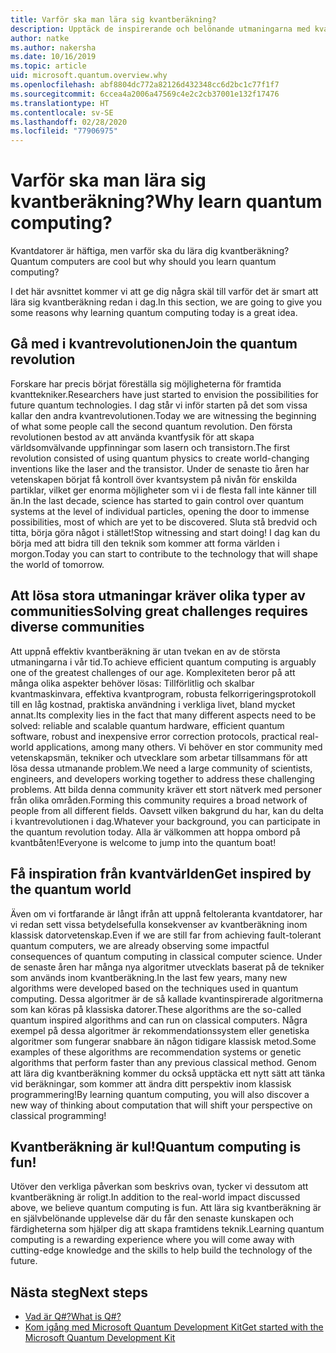 ```yaml
---
title: Varför ska man lära sig kvantberäkning?
description: Upptäck de inspirerande och belönande utmaningarna med kvantberäkning.
author: natke
ms.author: nakersha
ms.date: 10/16/2019
ms.topic: article
uid: microsoft.quantum.overview.why
ms.openlocfilehash: abf8804dc772a82126d432348cc6d2bc1c77f1f7
ms.sourcegitcommit: 6ccea4a2006a47569c4e2c2cb37001e132f17476
ms.translationtype: HT
ms.contentlocale: sv-SE
ms.lasthandoff: 02/28/2020
ms.locfileid: "77906975"
---
```

# <a name="why-learn-quantum-computing"></a><span data-ttu-id="30f9d-103">Varför ska man lära sig kvantberäkning?</span><span class="sxs-lookup"><span data-stu-id="30f9d-103">Why learn quantum computing?</span></span>

<span data-ttu-id="30f9d-104">Kvantdatorer är häftiga, men varför ska du lära dig kvantberäkning?</span><span class="sxs-lookup"><span data-stu-id="30f9d-104">Quantum computers are cool but why should you learn quantum computing?</span></span>

<span data-ttu-id="30f9d-105">I det här avsnittet kommer vi att ge dig några skäl till varför det är smart att lära sig kvantberäkning redan i dag.</span><span class="sxs-lookup"><span data-stu-id="30f9d-105">In this section, we are going to give you some reasons why learning quantum computing today is a great idea.</span></span>

## <a name="join-the-quantum-revolution"></a><span data-ttu-id="30f9d-106">Gå med i kvantrevolutionen</span><span class="sxs-lookup"><span data-stu-id="30f9d-106">Join the quantum revolution</span></span>

<span data-ttu-id="30f9d-107">Forskare har precis börjat föreställa sig möjligheterna för framtida kvanttekniker.</span><span class="sxs-lookup"><span data-stu-id="30f9d-107">Researchers have just started to envision the possibilities for future quantum technologies.</span></span> <span data-ttu-id="30f9d-108">I dag står vi inför starten på det som vissa kallar den andra kvantrevolutionen.</span><span class="sxs-lookup"><span data-stu-id="30f9d-108">Today we are witnessing the beginning of what some people call the second quantum revolution.</span></span> <span data-ttu-id="30f9d-109">Den första revolutionen bestod av att använda kvantfysik för att skapa världsomvälvande uppfinningar som lasern och transistorn.</span><span class="sxs-lookup"><span data-stu-id="30f9d-109">The first revolution consisted of using quantum physics to create world-changing inventions like the laser and the transistor.</span></span> <span data-ttu-id="30f9d-110">Under de senaste tio åren har vetenskapen börjat få kontroll över kvantsystem på nivån för enskilda partiklar, vilket ger enorma möjligheter som vi i de flesta fall inte känner till än.</span><span class="sxs-lookup"><span data-stu-id="30f9d-110">In the last decade, science has started to gain control over quantum systems at the level of individual particles, opening the door to immense possibilities, most of which are yet to be discovered.</span></span> <span data-ttu-id="30f9d-111">Sluta stå bredvid och titta, börja göra något i stället!</span><span class="sxs-lookup"><span data-stu-id="30f9d-111">Stop witnessing and start doing!</span></span> <span data-ttu-id="30f9d-112">I dag kan du börja med att bidra till den teknik som kommer att forma världen i morgon.</span><span class="sxs-lookup"><span data-stu-id="30f9d-112">Today you can start to contribute to the technology that will shape the world of tomorrow.</span></span>

## <a name="solving-great-challenges-requires-diverse-communities"></a><span data-ttu-id="30f9d-113">Att lösa stora utmaningar kräver olika typer av communities</span><span class="sxs-lookup"><span data-stu-id="30f9d-113">Solving great challenges requires diverse communities</span></span>

<span data-ttu-id="30f9d-114">Att uppnå effektiv kvantberäkning är utan tvekan en av de största utmaningarna i vår tid.</span><span class="sxs-lookup"><span data-stu-id="30f9d-114">To achieve efficient quantum computing is arguably one of the greatest challenges of our age.</span></span> <span data-ttu-id="30f9d-115">Komplexiteten beror på att många olika aspekter behöver lösas: Tillförlitlig och skalbar kvantmaskinvara, effektiva kvantprogram, robusta felkorrigeringsprotokoll till en låg kostnad, praktiska användning i verkliga livet, bland mycket annat.</span><span class="sxs-lookup"><span data-stu-id="30f9d-115">Its complexity lies in the fact that many different aspects need to be solved: reliable and scalable quantum hardware, efficient quantum software, robust and inexpensive error correction protocols, practical real-world applications, among many others.</span></span> <span data-ttu-id="30f9d-116">Vi behöver en stor community med vetenskapsmän, tekniker och utvecklare som arbetar tillsammans för att lösa dessa utmanande problem.</span><span class="sxs-lookup"><span data-stu-id="30f9d-116">We need a large community of scientists, engineers, and developers working together to address these challenging problems.</span></span> <span data-ttu-id="30f9d-117">Att bilda denna community kräver ett stort nätverk med personer från olika områden.</span><span class="sxs-lookup"><span data-stu-id="30f9d-117">Forming this community requires a broad network of people from all different fields.</span></span> <span data-ttu-id="30f9d-118">Oavsett vilken bakgrund du har, kan du delta i kvantrevolutionen i dag.</span><span class="sxs-lookup"><span data-stu-id="30f9d-118">Whatever your background, you can participate in the quantum revolution today.</span></span> <span data-ttu-id="30f9d-119">Alla är välkommen att hoppa ombord på kvantbåten!</span><span class="sxs-lookup"><span data-stu-id="30f9d-119">Everyone is welcome to jump into the quantum boat!</span></span>

## <a name="get-inspired-by-the-quantum-world"></a><span data-ttu-id="30f9d-120">Få inspiration från kvantvärlden</span><span class="sxs-lookup"><span data-stu-id="30f9d-120">Get inspired by the quantum world</span></span>

<span data-ttu-id="30f9d-121">Även om vi fortfarande är långt ifrån att uppnå feltoleranta kvantdatorer, har vi redan sett vissa betydelsefulla konsekvenser av kvantberäkning inom klassisk datorvetenskap.</span><span class="sxs-lookup"><span data-stu-id="30f9d-121">Even if we are still far from achieving fault-tolerant quantum computers, we are already observing some impactful consequences of quantum computing in classical computer science.</span></span> <span data-ttu-id="30f9d-122">Under de senaste åren har många nya algoritmer utvecklats baserat på de tekniker som används inom kvantberäkning.</span><span class="sxs-lookup"><span data-stu-id="30f9d-122">In the last few years, many new algorithms were developed based on the techniques used in quantum computing.</span></span> <span data-ttu-id="30f9d-123">Dessa algoritmer är de så kallade kvantinspirerade algoritmerna som kan köras på klassiska datorer.</span><span class="sxs-lookup"><span data-stu-id="30f9d-123">These algorithms are the so-called quantum inspired algorithms and can run on classical computers.</span></span> <span data-ttu-id="30f9d-124">Några exempel på dessa algoritmer är rekommendationssystem eller genetiska algoritmer som fungerar snabbare än någon tidigare klassisk metod.</span><span class="sxs-lookup"><span data-stu-id="30f9d-124">Some examples of these algorithms are recommendation systems or genetic algorithms that perform faster than any previous classical method.</span></span> <span data-ttu-id="30f9d-125">Genom att lära dig kvantberäkning kommer du också upptäcka ett nytt sätt att tänka vid beräkningar, som kommer att ändra ditt perspektiv inom klassisk programmering!</span><span class="sxs-lookup"><span data-stu-id="30f9d-125">By learning quantum computing, you will also discover a new way of thinking about computation that will shift your perspective on classical programming!</span></span>

## <a name="quantum-computing-is-fun"></a><span data-ttu-id="30f9d-126">Kvantberäkning är kul!</span><span class="sxs-lookup"><span data-stu-id="30f9d-126">Quantum computing is fun!</span></span>

<span data-ttu-id="30f9d-127">Utöver den verkliga påverkan som beskrivs ovan, tycker vi dessutom att kvantberäkning är roligt.</span><span class="sxs-lookup"><span data-stu-id="30f9d-127">In addition to the real-world impact discussed above, we believe quantum computing is fun.</span></span> <span data-ttu-id="30f9d-128">Att lära sig kvantberäkning är en självbelönande upplevelse där du får den senaste kunskapen och färdigheterna som hjälper dig att skapa framtidens teknik.</span><span class="sxs-lookup"><span data-stu-id="30f9d-128">Learning quantum computing is a rewarding experience where you will come away with cutting-edge knowledge and the skills to help build the technology of the future.</span></span>

## <a name="next-steps"></a><span data-ttu-id="30f9d-129">Nästa steg</span><span class="sxs-lookup"><span data-stu-id="30f9d-129">Next steps</span></span>

* [<span data-ttu-id="30f9d-130">Vad är Q#?</span><span class="sxs-lookup"><span data-stu-id="30f9d-130">What is Q#?</span></span>](xref:microsoft.quantum.overview.qsharp)
* [<span data-ttu-id="30f9d-131">Kom igång med Microsoft Quantum Development Kit</span><span class="sxs-lookup"><span data-stu-id="30f9d-131">Get started with the Microsoft Quantum Development Kit</span></span>](xref:microsoft.quantum.welcome)
